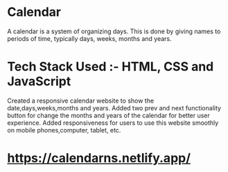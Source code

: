# Calendar
A calendar is a system of organizing days. This is done by giving names to periods of time, typically days, weeks, months and years.
# Tech Stack Used :- HTML, CSS and JavaScript
Created a responsive calendar website to show the date,days,weeks,months and years.
Added two prev and next functionality button for change the months and years of the calendar for better user experience.
Added responsiveness for users to use this website smoothly on mobile phones,computer, tablet, etc.
# https://calendarns.netlify.app/
